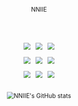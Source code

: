 <div align="center">

<div align=center>
NNIIE
  
<div align=center><h1></h1></div>    
</div>

<br>

<p align="center">
  <img src="https://img.shields.io/badge/Java-ED8B00?style=for-the-badge&logo=openjdk&logoColor=white"/>  &nbsp; 
  <img src="https://img.shields.io/badge/kotlin-%237F52FF.svg?style=for-the-badge&logo=kotlin&logoColor=white"> &nbsp; 
  <img src="https://img.shields.io/badge/JavaScript-323330?style=for-the-badge&logo=javascript&logoColor=F7DF1E"></p>
  
<p align="center"><img src="https://img.shields.io/badge/Spring-6DB33F?style=for-the-badge&logo=spring&logoColor=white"> &nbsp; 
<img src="https://img.shields.io/badge/Flask-000000?style=for-the-badge&logo=flask&logoColor=white"> &nbsp; 
<img src="https://img.shields.io/badge/MySQL-00000F?style=for-the-badge&logo=mysql&logoColor=white"></p>

<p align="center"><img src="https://img.shields.io/badge/Amazon_AWS-232F3E?style=for-the-badge&logo=amazon-aws&logoColor=white"> &nbsp; 
<img src="https://img.shields.io/badge/redis-%23DD0031.svg?&style=for-the-badge&logo=redis&logoColor=white"> &nbsp; 
<img src="https://img.shields.io/badge/Apache%20Kafka-000?style=for-the-badge&logo=apachekafka"></p>

<div align=center><h2></h2></div>
  
![NNIIE's GitHub stats](https://github-readme-stats.vercel.app/api?username=NNIIE&show_icons=true&theme=dark)
</div>
